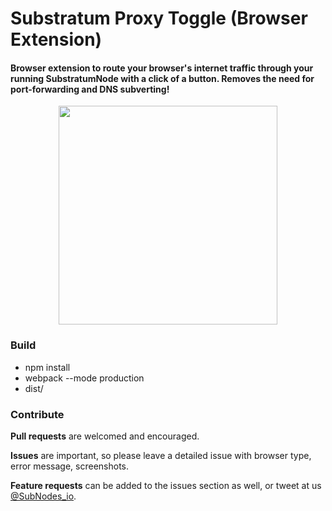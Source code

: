 # Substratum Proxy Toggle (Browser Extension)


#### Browser extension to route your browser's internet traffic through your running SubstratumNode with a click of a button. Removes the need for port-forwarding and DNS subverting!

<p align="center">
  <img src="https://i.imgur.com/DHkvkKu.png" height="350px" width="auto" align="center">
</p>

### Build
* npm install
* webpack --mode production
* dist/

### Contribute 
**Pull requests** are welcomed and encouraged. 

**Issues** are important, so please leave a detailed issue with browser type, error message, screenshots. 

**Feature requests** can be added to the issues section as well, or tweet at us [@SubNodes_io](https://twitter.com/SubNodes_io). 
